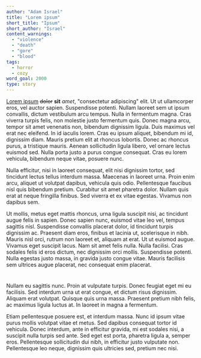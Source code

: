 ```yaml
---
author: "Adam Israel"
title: "Lorem ipsum"
short_title: "Ipsum"
short_author: "Israel"
content_warnings:
  - "violence"
  - "death"
  - "gore"
  - "blood"
tags:
  - horror
  - cozy
word_goal: 2000
type: story
---
```


[Lorem ipsum](https://www.lipsum.com/) ~~dolor~~ **sit** _amet_, "consectetur adipiscing" elit. Ut ut ullamcorper eros, vel auctor sapien. Suspendisse potenti. Nullam laoreet sem ut ipsum convallis, dictum vestibulum arcu tempus. Nulla in fermentum magna. Cras viverra turpis felis, non molestie justo fermentum quis. Donec magna arcu, tempor sit amet venenatis non, bibendum dignissim ligula. Duis maximus vel erat nec eleifend. In id iaculis lorem. Cras eu ipsum aliquet, bibendum mi id, dignissim diam. Mauris pretium elit at rhoncus lobortis. Donec ac rhoncus purus, a tristique mauris. Aenean sollicitudin ligula libero, vel ornare lectus euismod sed. Nulla porta justo a purus congue consequat. Cras eu lorem vehicula, bibendum neque vitae, posuere nunc.

Nulla efficitur, nisi in laoreet consequat, elit nisi dignissim tortor, sed tincidunt lectus tellus interdum massa. Maecenas in laoreet urna. Proin enim arcu, aliquet ut volutpat dapibus, vehicula quis odio. Pellentesque faucibus nisl quis bibendum pretium. Curabitur sit amet pharetra dolor. Nullam quis erat at neque fringilla finibus. Sed viverra et ex vitae egestas. Vivamus non dapibus sem.

Ut mollis, metus eget mattis rhoncus, urna ligula suscipit nisi, ac tincidunt augue felis in sapien. Donec sapien nunc, euismod vitae leo vel, tempus sagittis nisl. Suspendisse convallis placerat dolor, id tincidunt turpis dignissim ac. Praesent diam eros, finibus et lacinia ut, scelerisque in nibh. Mauris nisl orci, rutrum non laoreet et, aliquam at erat. Ut ut euismod augue. Vivamus eget suscipit lacus. Nam sit amet felis nulla. Nulla facilisi. Cras sodales felis id eros dictum, nec dignissim orci mollis. Suspendisse potenti. Nulla egestas justo massa, in gravida justo congue vitae. Mauris facilisis sem ultrices augue placerat, nec consequat enim placerat.

#

Nullam eu sagittis nunc. Proin at vulputate turpis. Donec feugiat eget mi eu facilisis. Sed interdum urna ut erat congue, et dictum risus dignissim. Aliquam erat volutpat. Quisque quis urna massa. Praesent pretium nibh felis, ac maximus ligula luctus at. In laoreet in magna a fermentum.

Etiam pellentesque posuere est, et interdum massa. Nunc id ipsum vitae purus mollis volutpat vitae et metus. Sed dapibus consequat tortor id vehicula. Donec interdum, ante in efficitur gravida, mi est sodales nisi, a suscipit nulla turpis sed ante. Sed eget est porta, pharetra ligula a, semper eros. Pellentesque sollicitudin dui nibh, in efficitur justo vulputate non. Pellentesque leo neque, dignissim quis ultricies sed, pretium nec nisi.

